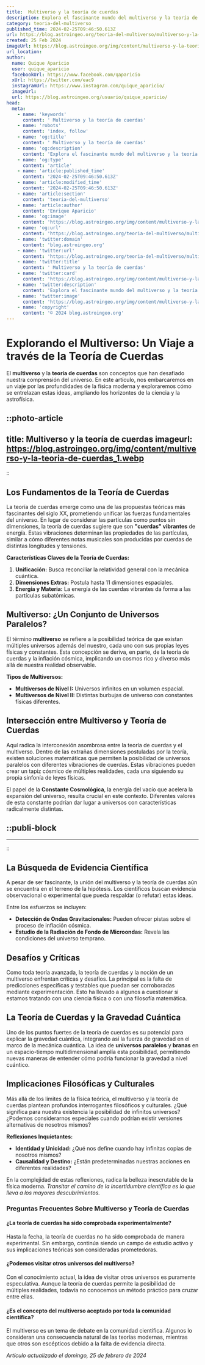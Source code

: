 ```yaml
---
title:  Multiverso y la teoría de cuerdas
description: Explora el fascinante mundo del multiverso y la teoría de cuerdas, donde la ciencia se encuentra con los límites del universo.
category: teoria-del-multiverso
published_time: 2024-02-25T09:46:50.613Z
url: https://blog.astroingeo.org/teoria-del-multiverso/multiverso-y-la-teoria-de-cuerdas
created: 25 Feb 2024
imageUrl: https://blog.astroingeo.org/img/content/multiverso-y-la-teoria-de-cuerdas_1.webp
url_location:
author:
  name: Quique Aparicio
  user: quique_aparicio
  facebookUrl: https://www.facebook.com/qaparicio
  xUrl: https://twitter.com/eac9
  instagramUrl: https://www.instagram.com/quique_aparicio/
  imageUrl: 
  url: https://blog.astroingeo.org/usuario/quique_aparicio/
head:
  meta:
    - name: 'keywords'
      content: ' Multiverso y la teoría de cuerdas'
    - name: 'robots'
      content: 'index, follow'
    - name: 'og:title'
      content: ' Multiverso y la teoría de cuerdas'
    - name: 'og:description'
      content: 'Explora el fascinante mundo del multiverso y la teoría de cuerdas, donde la ciencia se encuentra con los límites del universo.'
    - name: 'og:type'
      content: 'article'
    - name: 'article:published_time'
      content: '2024-02-25T09:46:50.613Z'
    - name: 'article:modified_time'
      content: '2024-02-25T09:46:50.613Z'
    - name: 'article:section'
      content: 'teoria-del-multiverso'
    - name: 'article:author'
      content: 'Enrique Aparicio'
    - name: 'og:image'
      content: 'https://blog.astroingeo.org/img/content/multiverso-y-la-teoria-de-cuerdas_1.webp'
    - name: 'og:url'
      content: 'https://blog.astroingeo.org/teoria-del-multiverso/multiverso-y-la-teoria-de-cuerdas'
    - name: 'twitter:domain'
      content: 'blog.astroingeo.org'
    - name: 'twitter:url'
      content: 'https://blog.astroingeo.org/teoria-del-multiverso/multiverso-y-la-teoria-de-cuerdas'
    - name: 'twitter:title'
      content: ' Multiverso y la teoría de cuerdas'
    - name: 'twitter:card'
      content: 'https://blog.astroingeo.org/img/content/multiverso-y-la-teoria-de-cuerdas_1.webp'
    - name: 'twitter:description'
      content: 'Explora el fascinante mundo del multiverso y la teoría de cuerdas, donde la ciencia se encuentra con los límites del universo.'
    - name: 'twitter:image'
      content: 'https://blog.astroingeo.org/img/content/multiverso-y-la-teoria-de-cuerdas_1.webp'
    - name: 'copyright'
      content: '© 2024 blog.astroingeo.org'
---
```

# Explorando el Multiverso: Un Viaje a través de la Teoría de Cuerdas

El **multiverso** y la **teoría de cuerdas** son conceptos que han desafiado nuestra comprensión del universo. En este artículo, nos embarcaremos en un viaje por las profundidades de la física moderna y exploraremos cómo se entrelazan estas ideas, ampliando los horizontes de la ciencia y la astrofísica.


::photo-article
---
title:  Multiverso y la teoría de cuerdas
imageurl: https://blog.astroingeo.org/img/content/multiverso-y-la-teoria-de-cuerdas_1.webp
---
::


## Los Fundamentos de la Teoría de Cuerdas

La teoría de cuerdas emerge como una de las propuestas teóricas más fascinantes del siglo XX, prometiendo unificar las fuerzas fundamentales del universo. En lugar de considerar las partículas como puntos sin dimensiones, la teoría de cuerdas sugiere que son **"cuerdas" vibrantes** de energía. Estas vibraciones determinan las propiedades de las partículas, similar a cómo diferentes notas musicales son producidas por cuerdas de distintas longitudes y tensiones.

**Características Claves de la Teoría de Cuerdas:**
1. **Unificación:** Busca reconciliar la relatividad general con la mecánica cuántica.
2. **Dimensiones Extras:** Postula hasta 11 dimensiones espaciales.
3. **Energía y Materia:** La energía de las cuerdas vibrantes da forma a las partículas subatómicas.

## Multiverso: ¿Un Conjunto de Universos Paralelos?

El término **multiverso** se refiere a la posibilidad teórica de que existan múltiples universos además del nuestro, cada uno con sus propias leyes físicas y constantes. Esta concepción se deriva, en parte, de la teoría de cuerdas y la inflación cósmica, implicando un cosmos rico y diverso más allá de nuestra realidad observable.

**Tipos de Multiversos:**
- **Multiversos de Nivel I:** Universos infinitos en un volumen espacial.
- **Multiversos de Nivel II:** Distintas burbujas de universo con constantes físicas diferentes.

## Intersección entre Multiverso y Teoría de Cuerdas

Aquí radica la interconexión asombrosa entre la teoría de cuerdas y el multiverso. Dentro de las extrañas dimensiones postuladas por la teoría, existen soluciones matemáticas que permiten la posibilidad de universos paralelos con diferentes vibraciones de cuerdas. Estas vibraciones pueden crear un tapiz cósmico de múltiples realidades, cada una siguiendo su propia sinfonía de leyes físicas.

El papel de la **Constante Cosmológica**, la energía del vacío que acelera la expansión del universo, resulta crucial en este contexto. Diferentes valores de esta constante podrían dar lugar a universos con características radicalmente distintas.


  ::publi-block
  ---
  ---
  ::
  
  
## La Búsqueda de Evidencia Científica

A pesar de ser fascinante, la unión del multiverso y la teoría de cuerdas aún se encuentra en el terreno de la hipótesis. Los científicos buscan evidencia observacional o experimental que pueda respaldar (o refutar) estas ideas.

Entre los esfuerzos se incluyen:
- **Detección de Ondas Gravitacionales:** Pueden ofrecer pistas sobre el proceso de inflación cósmica.
- **Estudio de la Radiación de Fondo de Microondas:** Revela las condiciones del universo temprano.

## Desafíos y Críticas

Como toda teoría avanzada, la teoría de cuerdas y la noción de un multiverso enfrentan críticas y desafíos. La principal es la falta de predicciones específicas y testables que puedan ser corroboradas mediante experimentación. Esto ha llevado a algunos a cuestionar si estamos tratando con una ciencia física o con una filosofía matemática.

## La Teoría de Cuerdas y la Gravedad Cuántica

Uno de los puntos fuertes de la teoría de cuerdas es su potencial para explicar la gravedad cuántica, integrando así la fuerza de gravedad en el marco de la mecánica cuántica. La idea de **universos paralelos** y **branas** en un espacio-tiempo multidimensional amplía esta posibilidad, permitiendo nuevas maneras de entender cómo podría funcionar la gravedad a nivel cuántico.

## Implicaciones Filosóficas y Culturales

Más allá de los límites de la física teórica, el multiverso y la teoría de cuerdas plantean profundos interrogantes filosóficos y culturales. ¿Qué significa para nuestra existencia la posibilidad de infinitos universos? ¿Podemos considerarnos especiales cuando podrían existir versiones alternativas de nosotros mismos?

**Reflexiones Inquietantes:**
- **Identidad y Unicidad:** ¿Qué nos define cuando hay infinitas copias de nosotros mismos?
- **Causalidad y Destino:** ¿Están predeterminadas nuestras acciones en diferentes realidades?

En la complejidad de estas reflexiones, radica la belleza inescrutable de la física moderna. *Transitar el camino de la incertidumbre científica es lo que lleva a los mayores descubrimientos.*

### Preguntas Frecuentes Sobre Multiverso y Teoría de Cuerdas

#### ¿La teoría de cuerdas ha sido comprobada experimentalmente?
Hasta la fecha, la teoría de cuerdas no ha sido comprobada de manera experimental. Sin embargo, continúa siendo un campo de estudio activo y sus implicaciones teóricas son consideradas prometedoras.

#### ¿Podemos visitar otros universos del multiverso?
Con el conocimiento actual, la idea de visitar otros universos es puramente especulativa. Aunque la teoría de cuerdas permite la posibilidad de múltiples realidades, todavía no conocemos un método práctico para cruzar entre ellas.

#### ¿Es el concepto del multiverso aceptado por toda la comunidad científica?
El multiverso es un tema de debate en la comunidad científica. Algunos lo consideran una consecuencia natural de las teorías modernas, mientras que otros son escépticos debido a la falta de evidencia directa.

_Artículo actualizado el domingo, 25 de febrero de 2024_